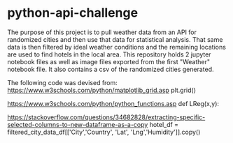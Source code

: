 # python-api-challenge
The purpose of this project is to pull weather data from an API for randomized cities and then use that data for statistical analysis. That same data is then filtered by ideal weather conditions and the remaining locations are used to find hotels in the local area.
This repository holds 2 jupyter notebook files as well as image files exported from the first "Weather" notebook file. It also contains a csv of the randomized cities generated.

The following code was devised from: https://www.w3schools.com/python/matplotlib_grid.asp
plt.grid()

https://www.w3schools.com/python/python_functions.asp
def LReg(x,y):

https://stackoverflow.com/questions/34682828/extracting-specific-selected-columns-to-new-dataframe-as-a-copy
hotel_df = filtered_city_data_df[['City','Country', 'Lat', 'Lng','Humidity']].copy()
